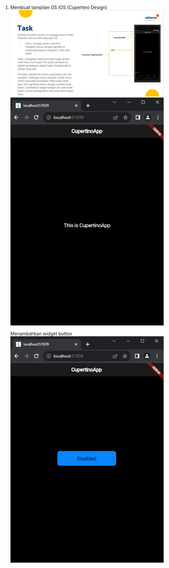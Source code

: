 1. Membuat tampilan OS IOS (Cupertino Design)
   ![soal](soal.png)
   ![Nomor 1](1.png)
   
   Menambahkan widget button
   ![Widget Button](1.1.png)